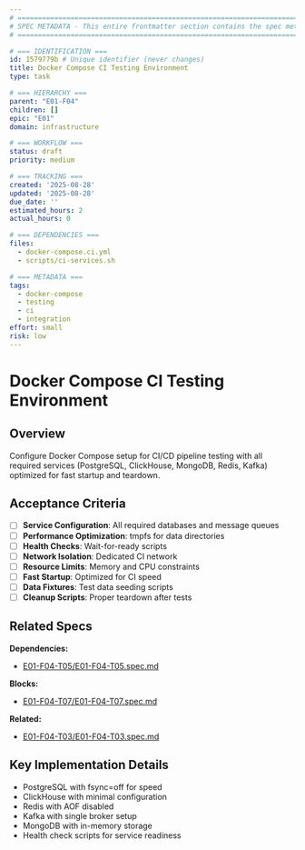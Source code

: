 ```yaml
---
# ============================================================================
# SPEC METADATA - This entire frontmatter section contains the spec metadata
# ============================================================================

# === IDENTIFICATION ===
id: 1579779b # Unique identifier (never changes)
title: Docker Compose CI Testing Environment
type: task

# === HIERARCHY ===
parent: "E01-F04"
children: []
epic: "E01"
domain: infrastructure

# === WORKFLOW ===
status: draft
priority: medium

# === TRACKING ===
created: '2025-08-28'
updated: '2025-08-28'
due_date: ''
estimated_hours: 2
actual_hours: 0

# === DEPENDENCIES ===
files:
  - docker-compose.ci.yml
  - scripts/ci-services.sh

# === METADATA ===
tags:
  - docker-compose
  - testing
  - ci
  - integration
effort: small
risk: low
---
```


# Docker Compose CI Testing Environment

## Overview

Configure Docker Compose setup for CI/CD pipeline testing with all required services (PostgreSQL, ClickHouse, MongoDB, Redis, Kafka) optimized for fast startup and teardown.

## Acceptance Criteria

- [ ] **Service Configuration**: All required databases and message queues
- [ ] **Performance Optimization**: tmpfs for data directories
- [ ] **Health Checks**: Wait-for-ready scripts
- [ ] **Network Isolation**: Dedicated CI network
- [ ] **Resource Limits**: Memory and CPU constraints
- [ ] **Fast Startup**: Optimized for CI speed
- [ ] **Data Fixtures**: Test data seeding scripts
- [ ] **Cleanup Scripts**: Proper teardown after tests

## Related Specs

**Dependencies:**
- [E01-F04-T05/E01-F04-T05.spec.md](../E01-F04-T05/spec.md)

**Blocks:**
- [E01-F04-T07/E01-F04-T07.spec.md](../E01-F04-T07/spec.md)

**Related:**
- [E01-F04-T03/E01-F04-T03.spec.md](../E01-F04-T03/spec.md)

## Key Implementation Details

- PostgreSQL with fsync=off for speed
- ClickHouse with minimal configuration
- Redis with AOF disabled
- Kafka with single broker setup
- MongoDB with in-memory storage
- Health check scripts for service readiness
